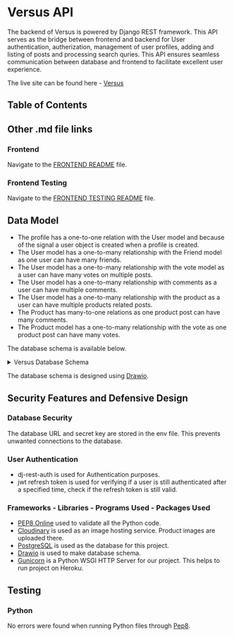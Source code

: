 # Versus API

The backend of Versus is powered by Django REST framework. This API serves as the bridge between frontend and backend for User authentication, autherization, management of user profiles, adding and listing of posts and processing search quries. This API ensures seamless communication between database and frontend to facilitate excellent user experience.

The live site can be found here - [Versus](https://versus-bac55e8730b2.herokuapp.com/)

## Table of Contents

## Other .md file links

### Frontend

Navigate to the [FRONTEND README](/README.md) file.

### Frontend Testing

Navigate to the [FRONTEND TESTING README](/FRONTEND_TESTING.md) file.

## Data Model
- The profile has a one-to-one relation with the User model and because of the signal a user object is created when a profile is created.
- The User model has a one-to-many relationship with the Friend model as one user can have many friends.
- The User model has a one-to-many relationship with the vote model as a user can have many votes on multiple posts.
- The User model has a one-to-many relationship with comments as a user can have multiple comments.
- The User model has a one-to-many relationship with the product as a user can have multiple products related posts.
- The Product has many-to-one relations as one product post can have many comments.
- The Product model has a one-to-many relationship with the vote as one product post can have many votes.


The database schema is available below.
<details>

<summary>Versus Database Schema</summary>

![Database Schema](docs/readme_images/database_schema.webp)

</details>

The database schema is designed using [Drawio](https://app.diagrams.net/).

## Security Features and Defensive Design

### Database Security
The database URL and secret key are stored in the env file. This prevents unwanted connections to the database.

### User Authentication
- dj-rest-auth is used for Authentication purposes.
- jwt refresh token is used for verifying if a user is still authenticated after a specified time, check if the refresh token is still valid.

### Frameworks - Libraries - Programs Used - Packages Used
- [PEP8 Online](https://pep8ci.herokuapp.com/#) used to validate all the Python code.
- [Cloudinary](https://cloudinary.com/) is used as an image hosting service. Product images are uploaded there.
- [PostgreSQL](https://www.postgresql.org/) is used as the database for this project.
- [Drawio](https://app.diagrams.net/) is used to make database schema.
- [Gunicorn](https://gunicorn.org/) is a Python WSGI HTTP Server for our project. This helps to run project on Heroku.

## Testing

### Python
No errors were found when running Python files through [Pep8](https://pep8ci.herokuapp.com/#).